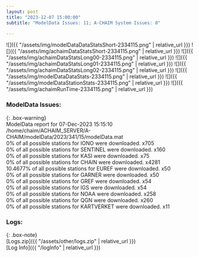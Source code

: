 ```yaml
---
layout: post
title: "2023-12-07 15:00:00"
subtitle: "ModelData Issues: 11; A-CHAIM System Issues: 0"

---
```


![]({{ "/assets/img/modelDataDataStatsShort-2334115.png" | relative_url }})
![]({{ "/assets/img/achaimDataStatsShort-2334115.png" | relative_url }})
![]({{ "/assets/img/achaimDataStatsLong00-2334115.png" | relative_url }})
![]({{ "/assets/img/achaimDataStatsLong01-2334115.png" | relative_url }})
![]({{ "/assets/img/achaimDataStatsLong02-2334115.png" | relative_url }})
![]({{ "/assets/img/modelDataDataStats-2334115.png" | relative_url }})
![]({{ "/assets/img/modelDataStationStats-2334115.png" | relative_url }})
![]({{ "/assets/img/achaimRunTime-2334115.png" | relative_url }})


### ModelData Issues:  
  
{: .box-warning}  
 ModelData report for 07-Dec-2023 15:15:10   
 /home/chaim/ACHAIM_SERVER/A-CHAIM/modelData/2023/341/15/modelData.mat   
 0% of all possible stations for IONO were downloaded. x705   
 0% of all possible stations for SENTINEL were downloaded. x160   
 0% of all possible stations for KASI were downloaded. x75   
 0% of all possible stations for CHAIN were downloaded. x4281   
 10.4677% of all possible stations for EUREF were downloaded. x50   
 0% of all possible stations for GARNER were downloaded. x50   
 0% of all possible stations for GREF were downloaded. x54   
 0% of all possible stations for IGS were downloaded. x54   
 0% of all possible stations for NOAA were downloaded. x258   
 0% of all possible stations for QGN were downloaded. x260   
 0% of all possible stations for KARTVERKET were downloaded. x11   
  


### Logs:  
  
{: .box-note}  
[Logs.zip]({{ "/assets/other/logs.zip" | relative_url }})  
[Log Info]({{ "/logInfo" | relative_url }})  
